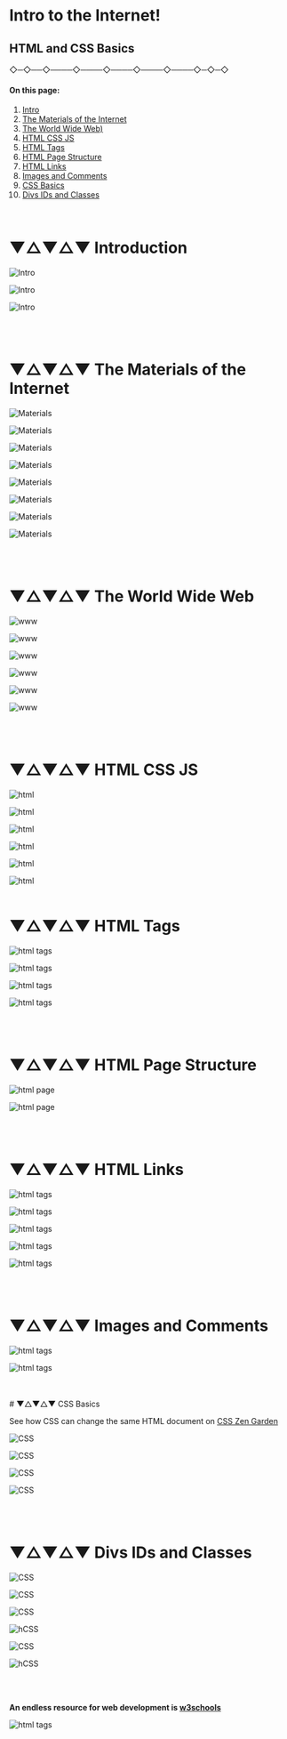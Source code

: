# Intro to the Internet!
## HTML and CSS Basics

 ◇─◇──◇────◇────◇────◇────◇────◇─◇─◇
<br />

#### On this page:

1. [Intro](#-introduction)
2. [The Materials of the Internet](#-the-materials-of-the-internet)
3. [The World Wide Web)](#-the-world-wide-web)
4. [HTML CSS JS](#-html-css-js)
5. [HTML Tags](#-html-tags)
6. [HTML Page Structure](#-html-page-structure)
7. [HTML Links](#-html-links)
8. [Images and Comments](#-images-and-comments)
9. [CSS Basics](#-css-basics)
10. [Divs IDs and Classes](#-divs-ids-and-classes)

<br />

# ▼△▼△▼ Introduction
![Intro](assets/Art75_HTMLCSSIntro.001.jpeg)

![Intro](assets/Art75_HTMLCSSIntro.002.jpeg)

![Intro](assets/Art75_HTMLCSSIntro.003.jpeg)

 <br>
  <br>

# ▼△▼△▼ The Materials of the Internet

![Materials](assets/Art75_HTMLCSSIntro.004.jpeg)

![Materials](assets/Art75_HTMLCSSIntro.005.jpeg)

![Materials](assets/Art75_HTMLCSSIntro.006.jpeg)

![Materials](assets/Art75_HTMLCSSIntro.007.jpeg)

![Materials](assets/Art75_HTMLCSSIntro.008.jpeg)

![Materials](assets/Art75_HTMLCSSIntro.009.jpeg)

![Materials](assets/Art75_HTMLCSSIntro.010.jpeg)

![Materials](assets/Art75_HTMLCSSIntro.011.jpeg)

<br>
 <br>


# ▼△▼△▼ The World Wide Web

![www](assets/Art75_HTMLCSSIntro.012.jpeg)

![www](assets/Art75_HTMLCSSIntro.013.jpeg)

![www](assets/Art75_HTMLCSSIntro.014.jpeg)

![www](assets/Art75_HTMLCSSIntro.015.jpeg)

![www](assets/Art75_HTMLCSSIntro.016.jpeg)

![www](assets/Art75_HTMLCSSIntro.017.jpeg)

 <br>
<br>

# ▼△▼△▼ HTML CSS JS

![html](assets/Art75_HTMLCSSIntro.018.jpeg)

![html](assets/Art75_HTMLCSSIntro.019.jpeg)

![html](assets/Art75_HTMLCSSIntro.020.jpeg)

![html](assets/Art75_HTMLCSSIntro.021.jpeg)

![html](assets/Art75_HTMLCSSIntro.022.jpeg)

![html](assets/Art75_HTMLCSSIntro.023.jpeg)
 <br>
 <br>


# ▼△▼△▼ HTML Tags

![html tags](assets/Art75_HTMLCSSIntro.024.jpeg)

![html tags](assets/Art75_HTMLCSSIntro.025.jpeg)

![html tags](assets/Art75_HTMLCSSIntro.028.jpeg)

![html tags](assets/Art75_HTMLCSSIntro.029.jpeg)

<br>
<br>


# ▼△▼△▼ HTML Page Structure

![html page](assets/Art75_HTMLCSSIntro.026.jpeg)

![html page](assets/Art75_HTMLCSSIntro.027.jpeg)

<br>
<br>

# ▼△▼△▼ HTML Links

![html tags](assets/Art75_HTMLCSSIntro.030.jpeg)

![html tags](assets/Art75_HTMLCSSIntro.031.jpeg)

![html tags](assets/Art75_HTMLCSSIntro.032.jpeg)

![html tags](assets/Art75_HTMLCSSIntro.033.jpeg)

![html tags](assets/Art75_HTMLCSSIntro.034.jpeg)

<br>
<br>

# ▼△▼△▼ Images and Comments

![html tags](assets/Art75_HTMLCSSIntro.035.jpeg)

![html tags](assets/Art75_HTMLCSSIntro.036.jpeg)

<br>
<br>
# ▼△▼△▼ CSS Basics

See how CSS can change the same HTML document on [CSS Zen Garden](http://www.csszengarden.com/)

![CSS](assets/Art75_HTMLCSSIntro.037.jpeg)

![CSS](assets/Art75_HTMLCSSIntro.038.jpeg)

![CSS](assets/Art75_HTMLCSSIntro.039.jpeg)

![CSS](assets/Art75_HTMLCSSIntro.040.jpeg)


<br>
<br>

# ▼△▼△▼ Divs IDs and Classes

![CSS](assets/Art75_HTMLCSSIntro.041.jpeg)

![CSS](assets/Art75_HTMLCSSIntro.042.jpeg)

![CSS](assets/Art75_HTMLCSSIntro.043.jpeg)

![hCSS](assets/Art75_HTMLCSSIntro.044.jpeg)

![CSS](assets/Art75_HTMLCSSIntro.045.jpeg)

![hCSS](assets/Art75_HTMLCSSIntro.046.jpeg)

<br>
<br>

**An endless resource for web development is [w3schools](https://www.w3schools.com/)**

![html tags](assets/Art75_HTMLCSSIntro.047.jpeg)

